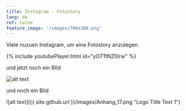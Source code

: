 ```yaml
---
title: Instagram - Fotostory 
lang: de
ref: twine
feature_image: '/images/700x300.png'
---
```


Viele nuzuen Instagram, um eine Fotostory anzulegen.

{% include youtubePlayer.html id="yO7TtNZ0irw" %}

und jetzt noch ein BIld

![alt text](http://img.geo.de/div/image/77485/faultier-gross.jpg "Logo Title Text 1")

und noch ein Bild

![alt text]({{ site.github.url }}/images/Anhang_17.png "Logo Title Text 1")
